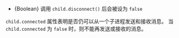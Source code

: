 <!-- YAML
added: v0.7.2
-->

* {Boolean} 调用 `child.disconnect()` 后会被设为 `false`

`child.connected` 属性表明是否仍可以从一个子进程发送和接收消息。
当 `child.connected` 为 `false` 时，则不能再发送或接收的消息。

